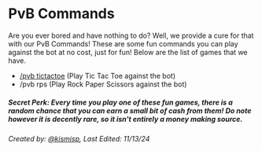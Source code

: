 # PvB Commands

Are you ever bored and have nothing to do? Well, we provide a cure for that with our PvB Commands! These are some fun commands you can play against the bot at no cost, just for fun! Below are the list of games that we have.

- [/pvb tictactoe](https://github.com/ketarre/information/blob/main/%CE%B9%CE%B9%CE%B9%CE%B9pvb_tictactoe.md) (Play Tic Tac Toe against the bot)
- /pvb rps (Play Rock Paper Scissors against the bot)

##### Secret Perk: Every time you play one of these fun games, there is a random chance that you can earn a small bit of cash from them! Do note however it is decently rare, so it isn't entirely a money making source.


###### Created by: [@kismisp](https://discordapp.com/users/1206865169846632450), Last Edited: 11/13/24
